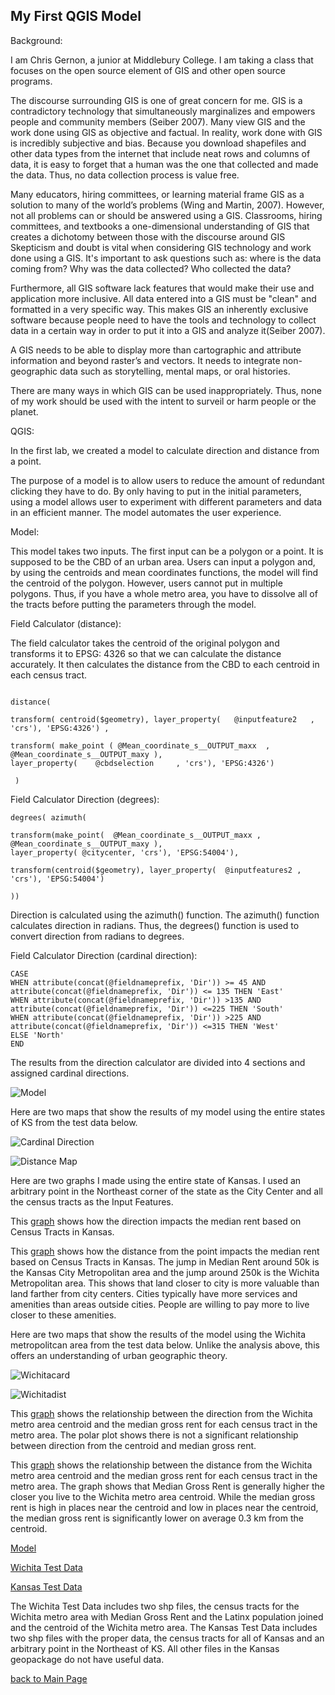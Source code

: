 ## My First QGIS Model

Background: 

I am Chris Gernon, a junior at Middlebury College. I am taking a class that focuses on the open source element of GIS and other open source programs.

The discourse surrounding GIS is one of great concern for me. GIS is a contradictory technology that simultaneously marginalizes and empowers people and community members (Seiber 2007). Many view GIS and the work done using GIS as objective and factual. In reality, work done with GIS is incredibly subjective and bias. Because you download shapefiles and other data types from the internet that include neat rows and columns of data, it is easy to forget that a human was the one that collected and made the data. Thus, no data collection process is value free.

Many educators, hiring committees, or learning material frame GIS as a solution to many of the world’s problems (Wing and Martin, 2007). However, not all problems can or should be answered using a GIS. Classrooms, hiring committees, and textbooks a one-dimensional understanding of GIS that creates a dichotomy between those with the discourse around GIS Skepticism and doubt is vital when considering GIS technology and work done using a GIS. It's important to ask questions such as: where is the data coming from? Why was the data collected? Who collected the data?

Furthermore, all GIS software lack features that would make their use and application more inclusive. All data entered into a GIS must be "clean" and formatted in a very specific way. This makes GIS an inherently exclusive software because people need to have the tools and technology to collect data in a certain way in order to put it into a GIS and analyze it(Seiber 2007).

A GIS needs to be able to display more than cartographic and attribute information and beyond raster’s and vectors. It needs to integrate non-geographic data such as storytelling, mental maps, or oral histories.

There are many ways in which GIS can be used inappropriately. Thus, none of my work should be used with the intent to surveil or harm people or the planet.

QGIS:

In the first lab, we created a model to calculate direction and distance from a point.

The purpose of a model is to allow users to reduce the amount of redundant clicking they have to do. By only having to put in the initial parameters, using a model allows user to experiment with different parameters and data in an efficient manner. The model automates the user experience.

Model:

This model takes two inputs. The first input can be a polygon or a point. It is supposed to be the CBD of an urban area. Users can input a polygon and, by using the centroids and mean coordinates functions, the model will find the centroid of the polygon. However, users cannot put in multiple polygons. Thus, if you have a whole metro area, you have to dissolve all of the tracts before putting the parameters through the model.

Field Calculator (distance):

The field calculator takes the centroid of the original polygon and transforms it to EPSG: 4326 so that we can calculate the distance accurately. It then calculates the distance from the CBD to each centroid in each census tract.
```

distance(

transform( centroid($geometry), layer_property(   @inputfeature2   , 'crs'), 'EPSG:4326') ,

transform( make_point ( @Mean_coordinate_s__OUTPUT_maxx  ,  @Mean_coordinate_s__OUTPUT_maxy ), 
layer_property(    @cbdselection     , 'crs'), 'EPSG:4326')
 
 )
```

Field Calculator Direction (degrees):

```
degrees( azimuth(  

transform(make_point(  @Mean_coordinate_s__OUTPUT_maxx , @Mean_coordinate_s__OUTPUT_maxy ), 
layer_property( @citycenter, 'crs'), 'EPSG:54004'),

transform(centroid($geometry), layer_property(  @inputfeatures2 ,  'crs'), 'EPSG:54004')

))
```

Direction is calculated using the azimuth() function. The azimuth() function calculates direction in radians. Thus, the degrees() function is used to convert direction from radians to degrees.

Field Calculator Direction (cardinal direction):
```
CASE
WHEN attribute(concat(@fieldnameprefix, 'Dir')) >= 45 AND  attribute(concat(@fieldnameprefix, 'Dir')) <= 135 THEN 'East' 
WHEN attribute(concat(@fieldnameprefix, 'Dir')) >135 AND attribute(concat(@fieldnameprefix, 'Dir')) <=225 THEN 'South'
WHEN attribute(concat(@fieldnameprefix, 'Dir')) >225 AND attribute(concat(@fieldnameprefix, 'Dir')) <=315 THEN 'West'
ELSE 'North'
END

```
The results from the direction calculator are divided into 4 sections and assigned cardinal directions. 

![Model](new_model.PNG)

Here are two maps that show the results of my model using the entire states of KS from the test data below.

![Cardinal Direction](./Cardinal_direction_map.png)

![Distance Map](./Distance_map.png)

Here are two graphs I made using the entire state of Kansas. I used an arbitrary point in the Northeast corner of the state as the City Center and all the census tracts as the Input Features. 

This [graph](./dir_plot.html) shows how the direction impacts the median rent based on Census Tracts in Kansas.

This [graph](./dist_plot.html) shows how the distance from the point impacts the median rent based on Census Tracts in Kansas. The jump in Median Rent around 50k is the Kansas City Metropolitan area and the jump around 250k is the Wichita Metropolitan area. This shows that land closer to city is more valuable than land farther from city centers. Cities typically have more services and amenities than areas outside cities. People are willing to pay more to live closer to these amenities. 

Here are two maps that show the results of the model using the Wichita metropolitcan area from the test data below. Unlike the analysis above, this offers an understanding of urban geographic theory. 

![Wichitacard](./dirwichita.png)

![Wichitadist](./distwchita.png)

This [graph](./polar_plot_wich.html) shows the relationship between the direction from the Wichita metro area centroid and the median gross rent for each census tract in the metro area. The polar plot shows there is not a significant relationship between direction from the centroid and median gross rent. 

This [graph](./scatter_plot_wich.html) shows the relationship between the distance from the Wichita metro area centroid and the median gross rent for each census tract in the metro area. The graph shows that Median Gross Rent is generally higher the closer you live to the Wichita metro area centroid. While the median gross rent is high in places near the centroid and low in places near the centroid, the median gross rent is significantly lower on average 0.3 km from the centroid.


[Model](./final_model.model3)

[Wichita Test Data](./Data.gpkg)

[Kansas Test Data](./Model_test_data.gpkg)

The Wichita Test Data includes two shp files, the census tracts for the Wichita metro area with Median Gross Rent and the Latinx population joined and the centroid of the Wichita metro area. The Kansas Test Data includes two shp files with the proper data, the census tracts for all of Kansas and an arbitrary point in the Northeast of KS. All other files in the Kansas geopackage do not have useful data. 

[back to Main Page](chriskgernon.github.io/index.md)
